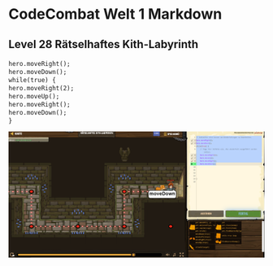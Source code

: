 # CodeCombat Welt 1 Markdown
## Level 28 Rätselhaftes Kith-Labyrinth
```
hero.moveRight();
hero.moveDown();
while(true) {
hero.moveRight(2);
hero.moveUp();
hero.moveRight();
hero.moveDown();
}
```
![Alt text](image-31.png)